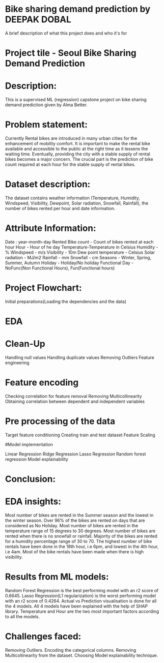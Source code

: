 
# Bike sharing demand prediction by DEEPAK DOBAL


A brief description of what this project does and who it's for

# Project tile - Seoul Bike Sharing Demand Prediction

# Description:
This is a supervised ML (regression) capstone project on bike sharing demand prediction given by Alma Better.

# Problem statement:
Currently Rental bikes are introduced in many urban cities for the enhancement of mobility comfort. It is important to make the rental bike available and accessible to the public at the right time as it lessens the waiting time. Eventually, providing the city with a stable supply of rental bikes becomes a major concern. The crucial part is the prediction of bike count required at each hour for the stable supply of rental bikes.

# Dataset description:

The dataset contains weather information (Temperature, Humidity, Windspeed, Visibility, Dewpoint, Solar radiation, Snowfall, Rainfall), the number of bikes rented per hour and date information.

# Attribute Information:

Date : year-month-day
Rented Bike count - Count of bikes rented at each hour
Hour - Hour of he day
Temperature-Temperature in Celsius
Humidity - %
Windspeed - m/s
Visibility - 10m
Dew point temperature - Celsius
Solar radiation - MJ/m2
Rainfall - mm
Snowfall - cm
Seasons - Winter, Spring, Summer, Autumn
Holiday - Holiday/No holiday
Functional Day - NoFunc(Non Functional Hours), Fun(Functional hours)

# Project Flowchart:

Initial preparations(Loading the dependencies and the data)

# EDA

# Clean-Up

Handling null values
Handling duplicate values
Removing Outliers
Feature engineering

# Feature encoding
Checking correlation for feature removal
Removing Multicollinearity
Obtaining correlation between dependent and independent variables

# Pre processing of the data

Target feature conditioning
Creating train and test dataset
Feature Scaling

#Model implementation

Linear Regression
Ridge Regression
Lasso Regression
Random forest regression
Model explainability


# Conclusion:

# EDA insights:

Most number of bikes are rented in the Summer season and the lowest in the winter season.
Over 96% of the bikes are rented on days that are considered as No Holiday.
Most number of bikes are rented in the temperature range of 15 degrees to 30 degrees.
Most number of bikes are rented when there is no snowfall or rainfall.
Majority of the bikes are rented for a humidity percentage range of 30 to 70.
The highest number of bike rentals have been done in the 18th hour, i.e 6pm, and lowest in the 4th hour, i.e 4am.
Most of the bike rentals have been made when there is high visibility.

# Results from ML models:

Random Forest Regression is the best performing model with an r2 score of 0.6645.
Lasso Regression(L1 regularization) is the worst performing model with an r2 score of 0.4264.
Actual vs Prediction visualisation is done for all the 4 models.
All 4 models have been explained with the help of SHAP library.
Temperature and Hour are the two most important factors according to all the models.

# Challenges faced:

Removing Outliers.
Encoding the categorical columns.
Removing Multicollinearity from the dataset.
Choosing Model explainability technique.
